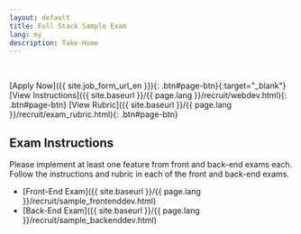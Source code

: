 ```yaml
---
layout: default
title: Full Stack Sample Exam
lang: my
description: Take-Home
---
```




<br>

[Apply Now]({{ site.job_form_url_en }}){: .btn#page-btn}{:target="_blank"}
[View Instructions]({{ site.baseurl }}/{{ page.lang }}/recruit/webdev.html){: .btn#page-btn}
[View Rubric]({{ site.baseurl }}/{{ page.lang }}/recruit/exam_rubric.html){: .btn#page-btn}

## Exam Instructions

Please implement at least one feature from front and back-end exams each. Follow the instructions and rubric in each of the front and back-end exams.

* [Front-End Exam]({{ site.baseurl }}/{{ page.lang }}/recruit/sample_frontenddev.html)
* [Back-End Exam]({{ site.baseurl }}/{{ page.lang }}/recruit/sample_backenddev.html)